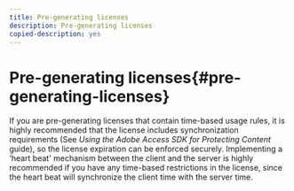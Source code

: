 ```yaml
---
title: Pre-generating licenses
description: Pre-generating licenses
copied-description: yes
---
```


# Pre-generating licenses{#pre-generating-licenses}

If you are pre-generating licenses that contain time-based usage rules, it is highly recommended that the license includes synchronization requirements (See *Using the Adobe Access SDK for Protecting Content* guide), so the license expiration can be enforced securely. Implementing a ‘heart beat' mechanism between the client and the server is highly recommended if you have any time-based restrictions in the license, since the heart beat will synchronize the client time with the server time. 
